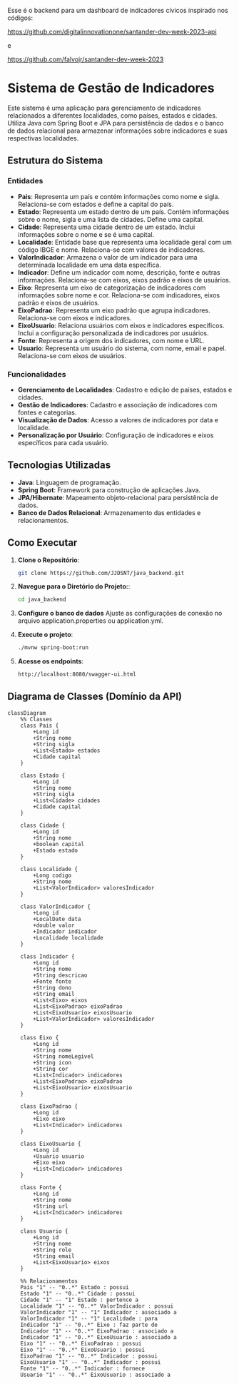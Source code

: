 Esse é o backend para um dashboard de indicadores civicos inspirado nos códigos:

https://github.com/digitalinnovationone/santander-dev-week-2023-api

e

https://github.com/falvojr/santander-dev-week-2023


# Sistema de Gestão de Indicadores

Este sistema é uma aplicação para gerenciamento de indicadores relacionados a diferentes localidades, como países, estados e cidades. Utiliza Java com Spring Boot e JPA para persistência de dados e o banco de dados relacional para armazenar informações sobre indicadores e suas respectivas localidades.

## Estrutura do Sistema

### Entidades

- **Pais**: Representa um país e contém informações como nome e sigla. Relaciona-se com estados e define a capital do país.
- **Estado**: Representa um estado dentro de um país. Contém informações sobre o nome, sigla e uma lista de cidades. Define uma capital.
- **Cidade**: Representa uma cidade dentro de um estado. Inclui informações sobre o nome e se é uma capital.
- **Localidade**: Entidade base que representa uma localidade geral com um código IBGE e nome. Relaciona-se com valores de indicadores.
- **ValorIndicador**: Armazena o valor de um indicador para uma determinada localidade em uma data específica.
- **Indicador**: Define um indicador com nome, descrição, fonte e outras informações. Relaciona-se com eixos, eixos padrão e eixos de usuários.
- **Eixo**: Representa um eixo de categorização de indicadores com informações sobre nome e cor. Relaciona-se com indicadores, eixos padrão e eixos de usuários.
- **EixoPadrao**: Representa um eixo padrão que agrupa indicadores. Relaciona-se com eixos e indicadores.
- **EixoUsuario**: Relaciona usuários com eixos e indicadores específicos. Inclui a configuração personalizada de indicadores por usuários.
- **Fonte**: Representa a origem dos indicadores, com nome e URL.
- **Usuario**: Representa um usuário do sistema, com nome, email e papel. Relaciona-se com eixos de usuários.

### Funcionalidades

- **Gerenciamento de Localidades**: Cadastro e edição de países, estados e cidades.
- **Gestão de Indicadores**: Cadastro e associação de indicadores com fontes e categorias.
- **Visualização de Dados**: Acesso a valores de indicadores por data e localidade.
- **Personalização por Usuário**: Configuração de indicadores e eixos específicos para cada usuário.

## Tecnologias Utilizadas

- **Java**: Linguagem de programação.
- **Spring Boot**: Framework para construção de aplicações Java.
- **JPA/Hibernate**: Mapeamento objeto-relacional para persistência de dados.
- **Banco de Dados Relacional**: Armazenamento das entidades e relacionamentos.

## Como Executar

1. **Clone o Repositório**:
   ```bash
   git clone https://github.com/JJDSNT/java_backend.git
   ```
2. **Navegue para o Diretório do Projeto:**:
   ```bash
   cd java_backend
   ```
3. **Configure o banco de dados** Ajuste as configurações de conexão no arquivo application.properties ou application.yml.

4. **Execute o projeto**:  
   ```bash
   ./mvnw spring-boot:run
   ```
4. **Acesse os endpoints**:  
   ```bash
   http://localhost:8080/swagger-ui.html
   ```



## Diagrama de Classes (Domínio da API)
```mermaid
classDiagram
    %% Classes
    class Pais {
        +Long id
        +String nome
        +String sigla
        +List<Estado> estados
        +Cidade capital
    }

    class Estado {
        +Long id
        +String nome
        +String sigla
        +List<Cidade> cidades
        +Cidade capital
    }

    class Cidade {
        +Long id
        +String nome
        +boolean capital
        +Estado estado
    }

    class Localidade {
        +Long codigo
        +String nome
        +List<ValorIndicador> valoresIndicador
    }

    class ValorIndicador {
        +Long id
        +LocalDate data
        +double valor
        +Indicador indicador
        +Localidade localidade
    }

    class Indicador {
        +Long id
        +String nome
        +String descricao
        +Fonte fonte
        +String dono
        +String email
        +List<Eixo> eixos
        +List<EixoPadrao> eixoPadrao
        +List<EixoUsuario> eixosUsuario
        +List<ValorIndicador> valoresIndicador
    }

    class Eixo {
        +Long id
        +String nome
        +String nomeLegivel
        +String icon
        +String cor
        +List<Indicador> indicadores
        +List<EixoPadrao> eixoPadrao
        +List<EixoUsuario> eixosUsuario
    }

    class EixoPadrao {
        +Long id
        +Eixo eixo
        +List<Indicador> indicadores
    }

    class EixoUsuario {
        +Long id
        +Usuario usuario
        +Eixo eixo
        +List<Indicador> indicadores
    }

    class Fonte {
        +Long id
        +String nome
        +String url
        +List<Indicador> indicadores
    }

    class Usuario {
        +Long id
        +String nome
        +String role
        +String email
        +List<EixoUsuario> eixos
    }

    %% Relacionamentos
    Pais "1" -- "0..*" Estado : possui
    Estado "1" -- "0..*" Cidade : possui
    Cidade "1" -- "1" Estado : pertence a
    Localidade "1" -- "0..*" ValorIndicador : possui
    ValorIndicador "1" -- "1" Indicador : associado a
    ValorIndicador "1" -- "1" Localidade : para
    Indicador "1" -- "0..*" Eixo : faz parte de
    Indicador "1" -- "0..*" EixoPadrao : associado a
    Indicador "1" -- "0..*" EixoUsuario : associado a
    Eixo "1" -- "0..*" EixoPadrao : possui
    Eixo "1" -- "0..*" EixoUsuario : possui
    EixoPadrao "1" -- "0..*" Indicador : possui
    EixoUsuario "1" -- "0..*" Indicador : possui
    Fonte "1" -- "0..*" Indicador : fornece
    Usuario "1" -- "0..*" EixoUsuario : associado a
```
